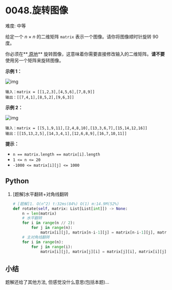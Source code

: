 # 0048.旋转图像

难度: 中等

给定一个 *n* × *n* 的二维矩阵 `matrix` 表示一个图像。请你将图像顺时针旋转 90 度。

你必须在**[ 原地](https://baike.baidu.com/item/原地算法)** 旋转图像，这意味着你需要直接修改输入的二维矩阵。**请不要** 使用另一个矩阵来旋转图像。

 

**示例 1：**

![img](https://assets.leetcode.com/uploads/2020/08/28/mat1.jpg)

```
输入：matrix = [[1,2,3],[4,5,6],[7,8,9]]
输出：[[7,4,1],[8,5,2],[9,6,3]]
```

**示例 2：**

![img](https://assets.leetcode.com/uploads/2020/08/28/mat2.jpg)

```
输入：matrix = [[5,1,9,11],[2,4,8,10],[13,3,6,7],[15,14,12,16]]
输出：[[15,13,2,5],[14,3,4,1],[12,6,8,9],[16,7,10,11]]
```

 

**提示：**

- `n == matrix.length == matrix[i].length`
- `1 <= n <= 20`
- `-1000 <= matrix[i][j] <= 1000`

## Python

1. [题解]水平翻转+对角线翻转

   ```python
   # [题解]1. O(n^2) t:32ms(84%) O(1) m:14.9M(52%)
   def rotate(self, matrix: List[List[int]]) -> None:
       n = len(matrix)
       # 水平翻转
       for i in range(n // 2):
           for j in range(n):
               matrix[i][j], matrix[n-i-1][j] = matrix[n-i-1][j], matrix[i][j]
       # 主对角线翻转
       for i in range(n):
           for j in range(i):
               matrix[i][j], matrix[j][i] = matrix[j][i], matrix[i][j]
   ```

## 小结

题解还给了其他方法, 但感觉没什么意思(包括本题)...